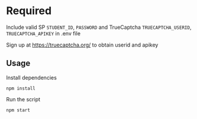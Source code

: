 # Required
Include valid SP `STUDENT_ID`, `PASSWORD` and TrueCaptcha `TRUECAPTCHA_USERID`, `TRUECAPTCHA_APIKEY` in .env file

Sign up at https://truecaptcha.org/ to obtain userid and apikey
## Usage
Install dependencies
```
npm install
```
Run the script
```
npm start
```